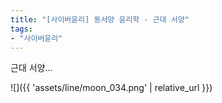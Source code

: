 ```yaml
---
title: "[사이버윤리] 동서양 윤리학 - 근대 서양"
tags:
- "사이버윤리"
---
```

근대 서양...

![]({{ 'assets/line/moon_034.png' | relative_url }})
